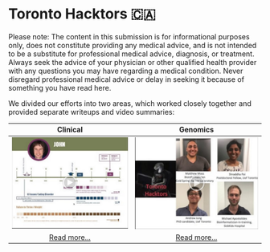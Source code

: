 # Toronto Hacktors 🇨🇦 #

Please note: The content in this submission is for informational purposes only, does not constitute providing any medical advice, and is not intended to be a substitute for professional medical advice, diagnosis, or treatment. Always seek the advice of your physician or other qualified health provider with any questions you may have regarding a medical condition. Never disregard professional medical advice or delay in seeking it because of something you have read here.

We divided our efforts into two areas, which worked closely together and provided separate writeups and video summaries:

| Clinical | Genomics |
| :---: | :---: |
| [![Toronto Hacktors Clinical video summary](clinical/video-thumb.png)](https://drive.google.com/file/d/1VwaKvyTXHpYPbUBqO65Tf7NIfpOi231_/view?usp=sharing) | [![Toronto Hacktors Genomics video summary](genomics/video-thumb.png)](https://drive.google.com/file/d/1wBYi-VnvkTh-T91QKmmV9yML0a_3mwZM/view) |
| [Read more...](clinical/) | [Read more...](genomics/) |

